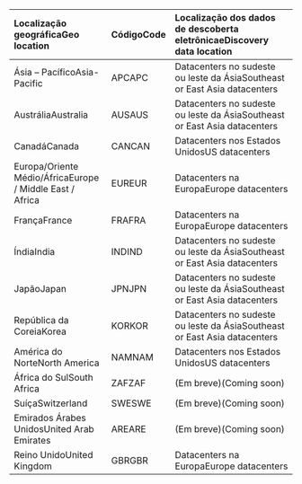 
|<span data-ttu-id="a008a-101">**Localização geográfica**</span><span class="sxs-lookup"><span data-stu-id="a008a-101">**Geo location**</span></span>             |<span data-ttu-id="a008a-102">**Código**</span><span class="sxs-lookup"><span data-stu-id="a008a-102">**Code**</span></span>|<span data-ttu-id="a008a-103">**Localização dos dados de descoberta eletrônica**</span><span class="sxs-lookup"><span data-stu-id="a008a-103">**eDiscovery data location**</span></span>      |
|:----------------------------|:-------|:---------------------------------|
|<span data-ttu-id="a008a-104">Ásia – Pacífico</span><span class="sxs-lookup"><span data-stu-id="a008a-104">Asia-Pacific</span></span>                 |<span data-ttu-id="a008a-105">APC</span><span class="sxs-lookup"><span data-stu-id="a008a-105">APC</span></span>     |<span data-ttu-id="a008a-106">Datacenters no sudeste ou leste da Ásia</span><span class="sxs-lookup"><span data-stu-id="a008a-106">Southeast or East Asia datacenters</span></span>|
|<span data-ttu-id="a008a-107">Austrália</span><span class="sxs-lookup"><span data-stu-id="a008a-107">Australia</span></span>                    |<span data-ttu-id="a008a-108">AUS</span><span class="sxs-lookup"><span data-stu-id="a008a-108">AUS</span></span>     |<span data-ttu-id="a008a-109">Datacenters no sudeste ou leste da Ásia</span><span class="sxs-lookup"><span data-stu-id="a008a-109">Southeast or East Asia datacenters</span></span>|
|<span data-ttu-id="a008a-110">Canadá</span><span class="sxs-lookup"><span data-stu-id="a008a-110">Canada</span></span>                       |<span data-ttu-id="a008a-111">CAN</span><span class="sxs-lookup"><span data-stu-id="a008a-111">CAN</span></span>     |<span data-ttu-id="a008a-112">Datacenters nos Estados Unidos</span><span class="sxs-lookup"><span data-stu-id="a008a-112">US datacenters</span></span>                    |
|<span data-ttu-id="a008a-113">Europa/Oriente Médio/África</span><span class="sxs-lookup"><span data-stu-id="a008a-113">Europe / Middle East / Africa</span></span>|<span data-ttu-id="a008a-114">EUR</span><span class="sxs-lookup"><span data-stu-id="a008a-114">EUR</span></span>     |<span data-ttu-id="a008a-115">Datacenters na Europa</span><span class="sxs-lookup"><span data-stu-id="a008a-115">Europe datacenters</span></span>                |
|<span data-ttu-id="a008a-116">França</span><span class="sxs-lookup"><span data-stu-id="a008a-116">France</span></span>                       |<span data-ttu-id="a008a-117">FRA</span><span class="sxs-lookup"><span data-stu-id="a008a-117">FRA</span></span>     |<span data-ttu-id="a008a-118">Datacenters na Europa</span><span class="sxs-lookup"><span data-stu-id="a008a-118">Europe datacenters</span></span>                |
|<span data-ttu-id="a008a-119">Índia</span><span class="sxs-lookup"><span data-stu-id="a008a-119">India</span></span>                        |<span data-ttu-id="a008a-120">IND</span><span class="sxs-lookup"><span data-stu-id="a008a-120">IND</span></span>     |<span data-ttu-id="a008a-121">Datacenters no sudeste ou leste da Ásia</span><span class="sxs-lookup"><span data-stu-id="a008a-121">Southeast or East Asia datacenters</span></span>|
|<span data-ttu-id="a008a-122">Japão</span><span class="sxs-lookup"><span data-stu-id="a008a-122">Japan</span></span>                        |<span data-ttu-id="a008a-123">JPN</span><span class="sxs-lookup"><span data-stu-id="a008a-123">JPN</span></span>     |<span data-ttu-id="a008a-124">Datacenters no sudeste ou leste da Ásia</span><span class="sxs-lookup"><span data-stu-id="a008a-124">Southeast or East Asia datacenters</span></span>|
|<span data-ttu-id="a008a-125">República da Coreia</span><span class="sxs-lookup"><span data-stu-id="a008a-125">Korea</span></span>                        |<span data-ttu-id="a008a-126">KOR</span><span class="sxs-lookup"><span data-stu-id="a008a-126">KOR</span></span>     |<span data-ttu-id="a008a-127">Datacenters no sudeste ou leste da Ásia</span><span class="sxs-lookup"><span data-stu-id="a008a-127">Southeast or East Asia datacenters</span></span>|
|<span data-ttu-id="a008a-128">América do Norte</span><span class="sxs-lookup"><span data-stu-id="a008a-128">North America</span></span>                |<span data-ttu-id="a008a-129">NAM</span><span class="sxs-lookup"><span data-stu-id="a008a-129">NAM</span></span>     |<span data-ttu-id="a008a-130">Datacenters nos Estados Unidos</span><span class="sxs-lookup"><span data-stu-id="a008a-130">US datacenters</span></span>                    |
|<span data-ttu-id="a008a-131">África do Sul</span><span class="sxs-lookup"><span data-stu-id="a008a-131">South Africa</span></span>                 |<span data-ttu-id="a008a-132">ZAF</span><span class="sxs-lookup"><span data-stu-id="a008a-132">ZAF</span></span>     |<span data-ttu-id="a008a-133">(Em breve)</span><span class="sxs-lookup"><span data-stu-id="a008a-133">(Coming soon)</span></span>                     |
|<span data-ttu-id="a008a-134">Suíça</span><span class="sxs-lookup"><span data-stu-id="a008a-134">Switzerland</span></span>                  |<span data-ttu-id="a008a-135">SWE</span><span class="sxs-lookup"><span data-stu-id="a008a-135">SWE</span></span>     |<span data-ttu-id="a008a-136">(Em breve)</span><span class="sxs-lookup"><span data-stu-id="a008a-136">(Coming soon)</span></span>                     |
|<span data-ttu-id="a008a-137">Emirados Árabes Unidos</span><span class="sxs-lookup"><span data-stu-id="a008a-137">United Arab Emirates</span></span>         |<span data-ttu-id="a008a-138">ARE</span><span class="sxs-lookup"><span data-stu-id="a008a-138">ARE</span></span>     |<span data-ttu-id="a008a-139">(Em breve)</span><span class="sxs-lookup"><span data-stu-id="a008a-139">(Coming soon)</span></span>                     |
|<span data-ttu-id="a008a-140">Reino Unido</span><span class="sxs-lookup"><span data-stu-id="a008a-140">United Kingdom</span></span>               |<span data-ttu-id="a008a-141">GBR</span><span class="sxs-lookup"><span data-stu-id="a008a-141">GBR</span></span>     |<span data-ttu-id="a008a-142">Datacenters na Europa</span><span class="sxs-lookup"><span data-stu-id="a008a-142">Europe datacenters</span></span>                |
